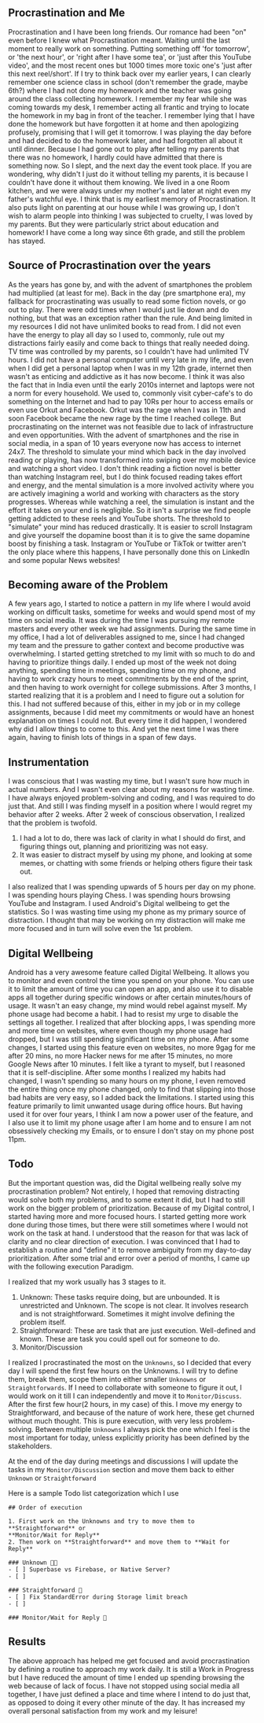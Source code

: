 ## Procrastination and Me
Procrastination and I have been long friends. Our romance had been "on" even
before I knew what Procrastination meant. Waiting until the last moment to
really work on something. Putting something off 'for tomorrow', or 'the next
hour', or 'right after I have some tea', or 'just after this YouTube video',
and the most recent ones but 1000 times more toxic one's 'just after this next
reel/short'. If I try to think back over my earlier years, I can clearly
remember one science class in school (don't remember the grade, maybe 6th?)
where I had not done my homework and the teacher was going around the class
collecting homework. I remember my fear while she was coming towards my desk, I
remember acting all frantic and trying to locate the homework in my bag in
front of the teacher. I remember lying that I have done the homework but have
forgotten it at home and then apologizing profusely, promising that I will get
it tomorrow. I was playing the day before and had decided to do the homework
later, and had forgotten all about it until dinner. Because I had gone out to
play after telling my parents that there was no homework, I hardly could have
admitted that there is something now. So I slept, and the next day the event
took place. If you are wondering, why didn't I just do it without telling my
parents, it is because I couldn't have done it without them knowing. We lived
in a one Room kitchen, and we were always under my mother's and later at night
even my father's watchful eye. I think that is my earliest memory of
Procrastination. It also puts light on parenting at our house while I was
growing up, I don't wish to alarm people into thinking I was subjected to
cruelty, I was loved by my parents. But they were particularly strict about
education and homework! I have come a long way since 6th grade, and still the
problem has stayed.

## Source of Procrastination over the years
As the years has gone by, and with the advent of smartphones the problem had
multiplied (at least for me). Back in the day (pre smartphone era), my fallback
for procrastinating was usually to read some fiction novels, or go out to play.
There were odd times when I would just lie down and do nothing, but that was an
exception rather than the rule. And being limited in my resources I did not
have unlimited books to read from. I did not even have the energy to play all
day so I used to, commonly, rule out my distractions fairly easily and come
back to things that really needed doing. TV time was controlled by my parents,
so I couldn't have had unlimited TV hours. I did not have a personal computer
until very late in my life, and even when I did get a personal laptop when I
was in my 12th grade, internet then wasn't as enticing and addictive as it has
now become. I think it was also the fact that in India even until the early
2010s internet and laptops were not a norm for every household. We used to,
commonly visit cyber-cafe's to do something on the Internet and had to pay 10Rs
per hour to access emails or even use Orkut and Facebook. Orkut was the rage
when I was in 11th and soon Facebook became the new rage by the time I reached
college. But procrastinating on the internet was not feasible due to lack of
infrastructure and even opportunities. With the advent of smartphones and the
rise in social media, in a span of 10 years everyone now has access to internet
24x7. The threshold to simulate your mind which back in the day involved
reading or playing, has now transformed into swiping over my mobile device and
watching a short video. I don't think reading a fiction novel is better than
watching Instagram reel, but I do think focused reading takes effort and
energy, and the mental simulation is a more involved activity where you are
actively imagining a world and working with characters as the story progresses.
Whereas while watching a reel, the simulation is instant and the effort it
takes on your end is negligible. So it isn't a surprise we find people getting
addicted to these reels and YouTube shorts. The threshold to "simulate" your
mind has reduced drastically. It is easier to scroll Instagram and give
yourself the dopamine boost than it is to give the same dopamine boost by
finishing a task. Instagram or YouTube or TikTok or twitter aren't the only
place where this happens, I have personally done this on LinkedIn and some
popular News websites!

## Becoming aware of the Problem
A few years ago, I started to notice a pattern in my life where I would avoid
working on difficult tasks, sometime for weeks and would spend most of my time
on social media. It was during the time I was pursuing my remote masters and
every other week we had assignments. During the same time in my office, I had a
lot of deliverables assigned to me, since I had changed my team and the
pressure to gather context and become productive was overwhelming. I started
getting stretched to my limit with so much to do and having to prioritize
things daily. I ended up most of the week not doing anything, spending time in
meetings, spending time on my phone, and having to work crazy hours to meet
commitments by the end of the sprint, and then having to work overnight for
college submissions. After 3 months, I started realizing that it is a problem
and I need to figure out a solution for this. I had not suffered because of
this, either in my job or in my college assignments, because I did meet my
commitments or would have an honest explanation on times I could not. But every
time it did happen, I wondered why did I allow things to come to this. And yet
the next time I was there again, having to finish lots of things in a span of
few days.

## Instrumentation
I was conscious that I was wasting my time, but I wasn't sure how much in
actual numbers. And I wasn't even clear about my reasons for wasting time. I
have always enjoyed problem-solving and coding, and I was required to do just
that. And still I was finding myself in a position where I would regret my
behavior after 2 weeks. After 2 week of conscious observation, I realized that
the problem is twofold.

1. I had a lot to do, there was lack of clarity in what I should do
first, and figuring things out, planning and prioritizing was not easy.
2. It was easier to distract myself by using my phone, and looking at some
memes, or chatting with some friends or helping others figure their task out.

I also realized that I was spending upwards of 5 hours per day on my phone. I
was spending hours playing Chess. I was spending hours browsing YouTube and
Instagram. I used Android's Digital wellbeing to get the statistics. So I was
wasting time using my phone as my primary source of distraction. I thought that
may be working on my distraction will make me more focused and in turn will
solve even the 1st problem.

## Digital Wellbeing

Android has a very awesome feature called Digital Wellbeing. It allows you to
monitor and even control the time you spend on your phone. You can use it to
limit the amount of time you can open an app, and also use it to disable apps
all together during specific windows or after certain minutes/hours of usage.
It wasn't an easy change, my mind would rebel against myself. My phone usage
had become a habit. I had to resist my urge to disable the settings all
together. I realized that after blocking apps, I was spending more and more
time on websites, where even though my phone usage had dropped, but I was still
spending significant time on my phone. After some changes, I started using this
feature even on websites, no more 9gag for me after 20 mins, no more Hacker
news for me after 15 minutes, no more Google News after 10 minutes. I felt like
a tyrant to myself, but I reasoned that it is self-discipline. After some
months I realized my habits had changed, I wasn't spending so many hours on my
phone, I even removed the entire thing once my phone changed, only to find that
slipping into those bad habits are very easy, so I added back the limitations.
I started using this feature primarily to limit unwanted usage during office
hours. But having used it for over four years, I think I am now a power user of
the feature, and I also use it to limit my phone usage after I am home and to
ensure I am not obsessively checking my Emails, or to ensure I don't stay on my
phone post 11pm.

## Todo

But the important question was, did the Digital wellbeing really solve my
procrastination problem? Not entirely, I hoped that removing distracting would
solve both my problems, and to some extent it did, but I had to still work on
the bigger problem of prioritization. Because of my Digital control, I started
having more and more focused hours. I started getting more work done during
those times, but there were still sometimes where I would not work on the task
at hand. I understood that the reason for that was lack of clarity and no clear
direction of execution. I was convinced that I had to establish a routine and
"define" it to remove ambiguity from my day-to-day prioritization. After some
trial and error over a period of months, I came up with the following execution
Paradigm.

I realized that my work usually has 3 stages to it.
1. Unknown: These tasks require doing, but are unbounded. It is unrestricted
and Unknown. The scope is not clear. It involves research and is not
straightforward. Sometimes it might involve defining the problem itself.
2. Straightforward: These are task that are just execution. Well-defined and
known. These are task you could spell out for someone to do.
3. Monitor/Discussion

I realized I procrastinated the most on the `Unknowns`, so I decided that every
day I will spend the first few hours on the Unknowns. I will try to define
them, break them, scope them into either smaller `Unknowns` or
`Straightforwards`. If I need to collaborate with someone to figure it out, I
would work on it till I can independently and move it to `Monitor/Discuss`.
After the first few hour(2 hours, in my case) of this. I move my energy to
Straightforward, and because of the nature of work here, these get churned
without much thought. This is pure execution, with very less problem-solving.
Between multiple `Unknowns` I always pick the one which I feel is the most
important for today, unless explicitly priority has been defined by the
stakeholders.

At the end of the day during meetings and discussions I will update the tasks
in my `Monitor/Discussion` section and move them back to either `Unknown` or
`Straightforward`

Here is a sample Todo list categorization which I use
```
## Order of execution

1. First work on the Unknowns and try to move them to **Straightforward** or
**Monitor/Wait for Reply**
2. Then work on **Straightforward** and move them to **Wait for Reply**

### Unknown 🎯🌀
- [ ] Superbase vs Firebase, or Native Server?
- [ ]

### Straightforward 🎯
- [ ] Fix StandardError during Storage limit breach
- [ ]

### Monitor/Wait for Reply 🏓
```

## Results

The above approach has helped me get focused and avoid procrastination by
defining a routine to approach my work daily. It is still a Work in Progress but
I have reduced the amount of time I ended up spending browsing the web because
of lack of focus. I have not stopped using social media all together, I have
just defined a place and time where I intend to do just that, as opposed to
doing it every other minute of the day. It has increased my overall personal
satisfaction from my work and my leisure!

